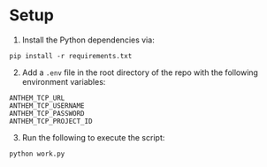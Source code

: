 # Setup

1. Install the Python dependencies via:

```
pip install -r requirements.txt
```

2. Add a `.env` file in the root directory of the repo with the following environment variables:

```
ANTHEM_TCP_URL
ANTHEM_TCP_USERNAME
ANTHEM_TCP_PASSWORD
ANTHEM_TCP_PROJECT_ID
```

3. Run the following to execute the script:

```
python work.py
```
